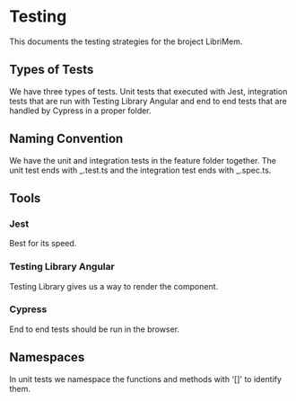 # Testing

This documents the testing strategies for the broject LibriMem.

## Types of Tests

We have three types of tests. Unit tests that executed with Jest, integration tests that are run with Testing Library Angular and end to end tests that are handled by Cypress in a proper folder.

## Naming Convention

We have the unit and integration tests in the feature folder together. The unit test ends with _.test.ts and the integration test ends with _.spec.ts.

## Tools

### Jest

Best for its speed.

### Testing Library Angular

Testing Library gives us a way to render the component.

### Cypress

End to end tests should be run in the browser.

## Namespaces

In unit tests we namespace the functions and methods with '[]' to identify them.
